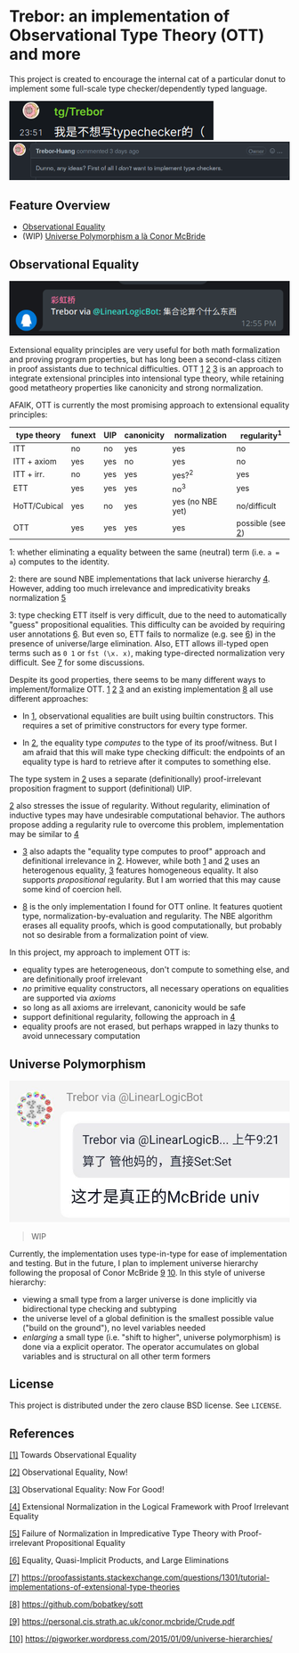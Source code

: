 # Trebor: an implementation of Observational Type Theory (OTT) and more

This project is created to encourage the internal cat of a particular donut
to implement some full-scale type checker/dependently typed language.

![](pohai/trebor-dont-want-to-impl-typechecker.png)
![](pohai/trebor-dont-want-to-impl-typechecker2.png)

## Feature Overview

- [Observational Equality](#Observational-Equality)
- (WIP) [Universe Polymorphism a là Conor McBride](#Universe-Polymorphism)


## Observational Equality

![](pohai/trebor-on-set-theory.png)

Extensional equality principles are very useful for
both math formalization and proving program properties,
but has long been a second-class citizen in proof assistants due to technical difficulties.
OTT [1](#ref-1) [2](#ref-2) [3](#ref-3) is an approach to integrate
extensional principles into intensional type theory,
while retaining good metatheory properties like canonicity and strong normalization.

AFAIK, OTT is currently the most promising approach to extensional equality principles:

| type theory | funext | UIP | canonicity | normalization   | regularity<sup>1</sup> |
|-------------|--------|-----|------------|-----------------|------------------------|
| ITT         | no     | no  | yes        | yes             | no                     |
| ITT + axiom | yes    | yes | no         | yes             | no                     |
| ITT + irr.  | no     | yes | yes        | yes?<sup>2</sup>| yes                    |
| ETT         | yes    | yes | yes        | no<sup>3</sup>  | yes                    |
| HoTT/Cubical| yes    | no  | yes        | yes (no NBE yet)| no/difficult           |
| OTT         | yes    | yes | yes        | yes             | possible (see [2](#ref-2))|

1: whether eliminating a equality between the same (neutral) term (i.e. `a = a`)
computes to the identity.

2: there are sound NBE implementations that lack universe hierarchy [4](#ref-4).
However, adding too much irrelevance and impredicativity breaks normalization [5](#ref-5)

3: type checking ETT itself is very difficult, due to the need to automatically "guess"
propositional equalities.
This difficulty can be avoided by requiring user annotations [6](#ref-6).
But even so, ETT fails to normalize (e.g. see [6](#ref-6)) in the presence of universe/large elimination.
Also, ETT allows ill-typed open terms such as `0 1` or `fst (\x. x)`,
making type-directed normalization very difficult. See [7](#ref-7) for some discussions.



Despite its good properties, there seems to be many different ways to implement/formalize OTT.
[1](#ref-1) [2](#ref-2) [3](#ref-3) and an existing implementation [8](#ref-8) all use different approaches:

- In [1](#ref-1), observational equalities are built using builtin constructors.
This requires a set of primitive constructors for every type former.

- In [2](#ref-2), the equality type *computes* to the type of its proof/witness.
But I am afraid that this will make type checking difficult:
the endpoints of an equality type is hard to retrieve after it computes to something else.

The type system in [2](#ref-2) uses a separate (definitionally) proof-irrelevant
proposition fragment to support (definitional) UIP.

[2](#ref-2) also stresses the issue of regularity.
Without regularity, elimination of inductive types may have undesirable computational behavior.
The authors propose adding a regularity rule to overcome this problem,
implementation may be similar to [4](#ref-4)


- [3](#ref-3) also adapts the "equality type computes to proof" approach
and definitional irrelevance in [2](#ref-2).
However, while both [1](#ref-1) and [2](#ref-2) uses an heterogenous equality,
[3](#ref-3) features homogeneous equality.
It also supports *propositional* regularity.
But I am worried that this may cause some kind of coercion hell.

- [8](#ref-8) is the only implementation I found for OTT online.
It features quotient type, normalization-by-evaluation and regularity.
The NBE algorithm erases all equality proofs,
which is good computationally,
but probably not so desirable from a formalization point of view.


In this project, my approach to implement OTT is:

- equality types are heterogeneous, don't compute to something else,
and are definitionally proof irrelevant
- *no* primitive equality constructors,
all necessary operations on equalities are supported via *axioms*
- so long as all axioms are irrelevant, canonicity would be safe
- support definitional regularity, following the approach in [4](#ref-4)
- equality proofs are not erased,
but perhaps wrapped in lazy thunks to avoid unnecessary computation

## Universe Polymorphism

![](pohai/trebor-on-univ-poly.png)

> WIP

Currently, the implementation uses type-in-type for ease of implementation and testing.
But in the future,
I plan to implement universe hierarchy
following the proposal of Conor McBride [9](#ref-9) [10](#ref-10).
In this style of universe hierarchy:

- viewing a small type from a larger universe is done implicitly
via bidirectional type checking and subtyping
- the universe level of a global definition is the smallest possible value ("build on the ground"),
no level variables needed
- *enlarging* a small type (i.e. "shift to higher", universe polymorphism)
is done via a explicit operator.
The operator accumulates on global variables and is structural on all other term formers


## License
This project is distributed under the zero clause BSD license. See `LICENSE`.


## References

<a id="ref-1" href="https://personal.cis.strath.ac.uk/conor.mcbride/ott.pdf">[1]</a>
Towards Observational Equality

<a id="ref-2" href="http://www.cs.nott.ac.uk/~psztxa/publ/obseqnow.pdf">[2]</a>
Observational Equality, Now!

<a id="ref-3" href="https://hal.inria.fr/hal-03367052/document">[3]</a>
Observational Equality: Now For Good!

<a id="ref-4" href="https://citeseerx.ist.psu.edu/viewdoc/download?doi=10.1.1.158.2321&rep=rep1&type=pdf">[4]</a>
Extensional Normalization in the Logical Framework with Proof Irrelevant Equality

<a id="ref-5" href="https://arxiv.org/pdf/1911.08174.pdf">[5]</a>
Failure of Normalization in Impredicative Type Theory with Proof-irrelevant Propositional Equality

<a id="ref-6" href="http://homepage.divms.uiowa.edu/~astump/papers/ITRS10-long.pdf">[6]</a>
Equality, Quasi-Implicit Products, and Large Eliminations

<a id="ref-7" href="https://proofassistants.stackexchange.com/questions/1301/tutorial-implementations-of-extensional-type-theories">[7]</a>
<https://proofassistants.stackexchange.com/questions/1301/tutorial-implementations-of-extensional-type-theories>

<a id="ref-8" href="https://github.com/bobatkey/sott">[8]</a>
<https://github.com/bobatkey/sott>

<a id="ref-9" href="https://personal.cis.strath.ac.uk/conor.mcbride/Crude.pdf">[9]</a>
<https://personal.cis.strath.ac.uk/conor.mcbride/Crude.pdf>

<a id="ref-10" href="https://pigworker.wordpress.com/2015/01/09/universe-hierarchies/">[10]</a>
<https://pigworker.wordpress.com/2015/01/09/universe-hierarchies/>
